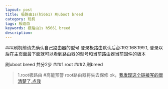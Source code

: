 ```yaml
---
layout: post
title: 极路由1s(h5661) 刷uboot breed
category: 玩机
tags: 极路由 
keywords: 极路由1s h5661 breed 
description:
---
```


###刷机前请先确认自己路由器的型号
登录极路由默认后台:192.168.199.1, 登录以后在主页面最下面就可以看到路由器的型号和当前路由器当前固件的版本

刷uboot breed 共分2步
###1.root
###2.刷breed

>1.root极路由
#高能预警 root路由器将失去保修
ok，[我发现这个链接写的很清楚了,点我](http://www.jb51.net/network/358520.html)


